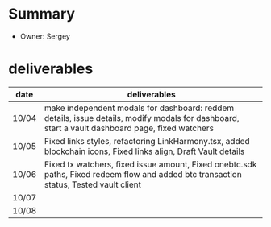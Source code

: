 # Summary
* Owner: Sergey

# deliverables
| date  | deliverables |
|--- | ---|
| 10/04  | make independent modals for dashboard: reddem details, issue details, modify modals for dashboard, start a vault dashboard page, fixed watchers |
| 10/05  | Fixed links styles, refactoring LinkHarmony.tsx, added blockchain icons, Fixed links align, Draft Vault details |
| 10/06  | Fixed tx watchers, fixed issue amount, Fixed onebtc.sdk paths, Fixed redeem flow and added btc transaction status, Tested vault client |
| 10/07  |  |
| 10/08  |  |
